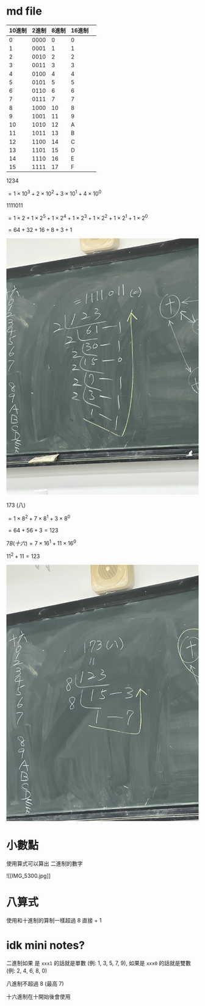 # md file

| 10進制 | 2進制  | 8進制 | 16進制 |     |
| ---- | ---- | --- | ---- | --- |
| 0    | 0000 | 0   | 0    |     |
| 1    | 0001 | 1   | 1    |     |
| 2    | 0010 | 2   | 2    |     |
| 3    | 0011 | 3   | 3    |     |
| 4    | 0100 | 4   | 4    |     |
| 5    | 0101 | 5   | 5    |     |
| 6    | 0110 | 6   | 6    |     |
| 7    | 0111 | 7   | 7    |     |
| 8    | 1000 | 10  | 8    |     |
| 9    | 1001 | 11  | 9    |     |
| 10   | 1010 | 12  | A    |     |
| 11   | 1011 | 13  | B    |     |
| 12   | 1100 | 14  | C    |     |
| 13   | 1101 | 15  | D    |     |
| 14   | 1110 | 16  | E    |     |
| 15   | 1111 | 17  | F    |     |

$1234$

$= 1 {\times} 10^3 + 2 {\times} 10^2 + 3 {\times} 10^1 + 4 {\times} 10^0$

$1111011$

$= 1{\times} 2 + 1 {\times} 2^5 + 1 {\times} 2^4 + 1 {\times} 2^3  + 1 {\times} 2^2 + 1 {\times} 2^1 + 1 {\times} 2^0$

$= 64  +32 + 16 + 8 +3 + 1$

![](./IMG_5296.jpg)

173 (八)

$=1 {\times} 8^2 + 7 {\times} 8^1 + 3 {\times} 8^0$

$= 64 + 56 + 3 = 123$


$7B (十六) = 7 {\times} 16^1 + 11 {\times} 16^0$

$11^2 + 11 = 123$

![](./IMG_5297.jpg)


# 小數點

使用算式可以算出 二進制的數字

![[IMG_5300.jpg]]

# 八算式
使用和十進制的算制一樣超過 $8$ 直接 + 1


# idk mini notes?
二進制如果 是 `xxx1` 的話就是單數 (例: 1, 3, 5, 7, 9), 如果是 `xxx0` 的話就是雙數 (例: 2, 4, 6, 8, 0)

八進制不超過 8 (最高 7)

十六進制在十開始後會使用

